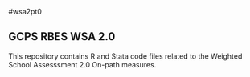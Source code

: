 #wsa2pt0
## GCPS RBES WSA 2.0
This repository contains R and Stata code files related to the Weighted School Assesssment 2.0
On-path measures.

